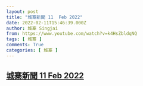```yaml
---
layout: post
title: "城寨新聞 11  Feb 2022"
date: 2022-02-11T15:46:39.000Z
author: 城寨 Singjai
from: https://www.youtube.com/watch?v=k4HsZbldqNQ
tags: [ 城寨 ]
comments: True
categories: [ 城寨 ]
---
```

<!--1644594399000-->
[城寨新聞 11  Feb 2022](https://www.youtube.com/watch?v=k4HsZbldqNQ)
------

<div>

</div>
